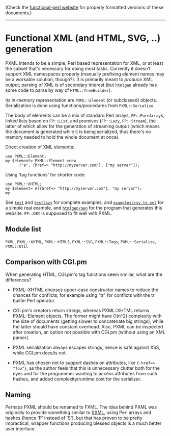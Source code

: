 (Check the [functional-perl website](http://functional-perl.org/) for
properly formatted versions of these documents.)

---

# Functional XML (and HTML, SVG, ..) generation

PXML intends to be a simple, Perl based representation for XML, or at
least the subset that's necessary for doing most tasks. Currently it
doesn't support XML namespaces properly (manually prefixing element
names may be a workable solution, though?). It is primarily meant to
*produce* XML output; parsing of XML is of secondary interest (but
[`htmlgen`](../htmlgen/README.md) already has some code to parse by
way of `HTML::TreeBuilder`).

Its in-memory representation are `PXML::Element` (or subclassed)
objects. Serialization is done using functions/procedures from
`PXML::Serialize`.

The body of elements can be a mix of standard Perl arrays,
`FP::PureArray`s, linked lists based on `FP::List`, and promises
(`FP::Lazy`, `FP::Stream`), the latter of which allow for the
generation of streaming output (which means the document is generated
while it is being serialized, thus there's no memory needed to hold
the whole document at once).

Direct creation of XML elements:

    use PXML::Element;
    my $element= PXML::Element->new
          ("a", {href=> "http://myserver.com"}, ["my server"]);

Using 'tag functions' for shorter code:

    use PXML::XHTML;
    my $element= A({href=> "http://myserver.com"}, "my server");
    my 

See [`test`](test) and [`testlazy`](testlazy) for complete examples,
and [`examples/csv_to_xml`](../examples/csv_to_xml) for a simple real
example, and [`htmlgen/gen`](../htmlgen/gen) for the program that
generates this website. `FP::DBI` is supposed to fit well with PXML.

## Module list

`PXML`,
`PXML::XHTML`,
`PXML::HTML5`,
`PXML::SVG`,
`PXML::Tags`,
`PXML::Serialize`,
`PXML::Util`

## Comparison with CGI.pm

When generating HTML, CGI.pm's tag functions seem similar, what are
the differences?

 - PXML::XHTML chooses upper-case constructor names to reduce the
   chances for conflicts; for example using "tr" for <TR></TR>
   conflicts with the tr builtin Perl operator.

 - CGI.pm's creators return strings, whereas PXML::XHTML returns
   PXML::Element objects. The former might have O(n^2) complexity with the
   size of documents (getting slower to concatenate big strings),
   while the latter should have constant overhead. Also, PXML can be
   inspected after creation, an option not possible with CGI.pm
   (without using an XML parser).

 - PXML serialization always escapes strings, hence
   is safe against XSS, while CGI.pm does/is not.

 - PXML has chosen not to support dashes on attributes,
   like `{-href=> "foo"}`, as the author feels that this is unnecessary
   clutter both for the eyes and for the programmer wanting to access
   attributes from such hashes, and added complexity/runtime cost for
   the serializer.


## Naming

Perhaps PXML should be renamed to FXML. The idea behind PXML was
originally to provide something similar to
[SXML](https://en.wikipedia.org/wiki/SXML), using Perl arrays and
hashes (hence 'P' instead of 'S'), but that has proven to be pretty
impractical, wrapper functions producing blessed objects is a much
better user interface.

